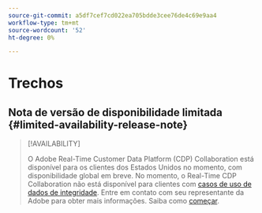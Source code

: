 ```yaml
---
source-git-commit: a5df7cef7cd022ea705bdde3cee76de4c69e9aa4
workflow-type: tm+mt
source-wordcount: '52'
ht-degree: 0%

---
```

# Trechos

## Nota de versão de disponibilidade limitada {#limited-availability-release-note}

>[!AVAILABILITY]
>
>O Adobe Real-Time Customer Data Platform (CDP) Collaboration está disponível para os clientes dos Estados Unidos no momento, com disponibilidade global em breve. No momento, o Real-Time CDP Collaboration não está disponível para clientes com [casos de uso de dados de integridade](https://business.adobe.com/industries/healthcare.html). Entre em contato com seu representante da Adobe para obter mais informações. Saiba como [começar](/help/guide/home.md#get-started).


